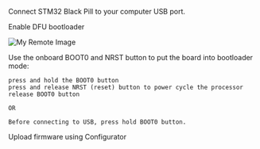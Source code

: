 Connect STM32 Black Pill to your computer USB port.

Enable DFU bootloader

![My Remote Image](https://github.com/EonClaw/DIY-Flight-Controller-STM32F411CEU6/blob/main/images/bluepill_button.jpg?dl=0)

Use the onboard BOOT0 and NRST button to put the board into bootloader mode:

    press and hold the BOOT0 button
    press and release NRST (reset) button to power cycle the processor
    release BOOT0 button
    
    OR
    
    Before connecting to USB, press hold BOOT0 button.

Upload firmware using Configurator
